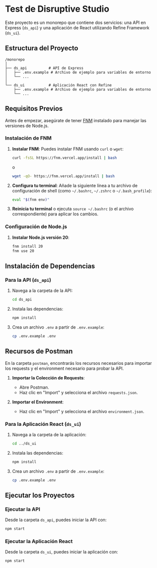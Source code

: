 # Test de Disruptive Studio

Este proyecto es un monorepo que contiene dos servicios: una API en Express (`ds_api`) y una aplicación de React utilizando Refine Framework (`ds_ui`). 

## Estructura del Proyecto

```
/monorepo
│
├── ds_api          # API de Express
│   ├── .env.example # Archivo de ejemplo para variables de entorno
│   └── ...
│
└── ds_ui           # Aplicación React con Refine
    ├── .env.example # Archivo de ejemplo para variables de entorno
    └── ...
```

## Requisitos Previos

Antes de empezar, asegúrate de tener [FNM](https://github.com/Schniz/fnm) instalado para manejar las versiones de Node.js. 

### Instalación de FNM

1. **Instalar FNM**: Puedes instalar FNM usando `curl` o `wget`:
   ```bash
   curl -fsSL https://fnm.vercel.app/install | bash
   ```
   o
   ```bash
   wget -qO- https://fnm.vercel.app/install | bash
   ```

2. **Configura tu terminal**: Añade la siguiente línea a tu archivo de configuración de shell (como `~/.bashrc`, `~/.zshrc` o `~/.bash_profile`):
   ```bash
   eval "$(fnm env)"
   ```

3. **Reinicia tu terminal** o ejecuta `source ~/.bashrc` (o el archivo correspondiente) para aplicar los cambios.

### Configuración de Node.js

1. **Instalar Node.js versión 20**:
   ```bash
   fnm install 20
   fnm use 20
   ```

## Instalación de Dependencias

### Para la API (`ds_api`)

1. Navega a la carpeta de la API:
   ```bash
   cd ds_api
   ```

2. Instala las dependencias:
   ```bash
   npm install
   ```

3. Crea un archivo `.env` a partir de `.env.example`:
   ```bash
   cp .env.example .env
   ```


## Recursos de Postman

En la carpeta `postman`, encontrarás los recursos necesarios para importar los requests y el environment necesario para probar la API. 

1. **Importar la Colección de Requests**:
   - Abre Postman.
   - Haz clic en "Import" y selecciona el archivo `requests.json`.

2. **Importar el Environment**:
   - Haz clic en "Import" y selecciona el archivo `environment.json`.

### Para la Aplicación React (`ds_ui`)

1. Navega a la carpeta de la aplicación:
   ```bash
   cd ../ds_ui
   ```

2. Instala las dependencias:
   ```bash
   npm install
   ```

3. Crea un archivo `.env` a partir de `.env.example`:
   ```bash
   cp .env.example .env
   ```

## Ejecutar los Proyectos

### Ejecutar la API

Desde la carpeta `ds_api`, puedes iniciar la API con:
```bash
npm start
```

### Ejecutar la Aplicación React

Desde la carpeta `ds_ui`, puedes iniciar la aplicación con:
```bash
npm start
```
